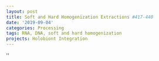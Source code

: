 ```yaml
---
layout: post
title: Soft and Hard Homogenization Extractions #417-440
date: '2019-09-04'
categories: Processing
tags: RNA, DNA, soft and hard homogenization
projects: Holobiont Integration
---
```



''




